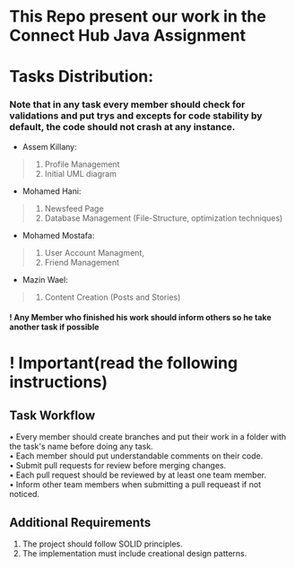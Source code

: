 # This Repo present our work in the Connect Hub Java Assignment  

# Tasks Distribution:

### Note that in any task every member should check for validations and put **try**s and **except**s for code stability by default, the code should not crash at any instance.

- Assem Killany:  
> 1. Profile Management
> 2. Initial UML diagram

- Mohamed Hani:  
> 1. Newsfeed Page
> 2. Database Management (File-Structure, optimization techniques)

- Mohamed Mostafa:  
> 1.  User Account Managment,  
> 2. Friend Management

- Mazin Wael:       
> 1. Content Creation (Posts and Stories)


#### ! Any Member who finished his work should inform others so he take another task if possible

# ! Important(read the following instructions)  
## Task Workflow

• Every member should create branches and put their work in a folder with the task's name before doing any task.  
• Each member should put understandable comments on their code.  
• Submit pull requests for review before merging changes.  
• Each pull request should be reviewed by at least one team member.   
• Inform other team members when submitting a pull requeast if not noticed.  

## Additional Requirements

1. The project should follow SOLID principles.
2. The implementation must include creational design patterns.
